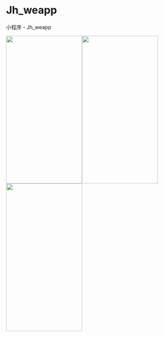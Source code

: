 # Jh_weapp
小程序 - Jh_weapp


<img src="https://gitee.com/iotjh/Picture/raw/master/weapp/JhDropDownMenu.gif" width="208" height="404"><img src="https://gitee.com/iotjh/Picture/raw/master/weapp/tab%E5%88%86%E9%A1%B5.gif" width="208" height="404"><img src="https://gitee.com/iotjh/Picture/raw/master/weapp/%E5%88%86%E9%A1%B5%E5%8A%A0%E8%BD%BD.gif" width="208" height="404">

